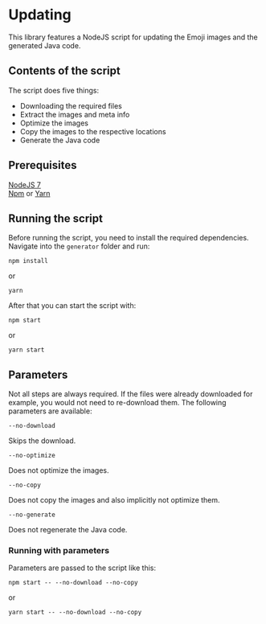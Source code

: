 # Updating

This library features a NodeJS script for updating the Emoji images and the generated Java code.

## Contents of the script

The script does five things:

- Downloading the required files
- Extract the images and meta info
- Optimize the images
- Copy the images to the respective locations
- Generate the Java code

## Prerequisites

[NodeJS 7](https://nodejs.org)<br>
[Npm](https://www.npmjs.com/) or [Yarn](https://yarnpkg.com/)

## Running the script

Before running the script, you need to install the required dependencies. Navigate into the `generator` folder and run:

```
npm install
```

or

```
yarn
```

After that you can start the script with:

```
npm start
```

or

```
yarn start
```

## Parameters

Not all steps are always required. If the files were already downloaded for example, you would not need to re-download them. The following parameters are available:

```
--no-download
```

Skips the download.

```
--no-optimize
```

Does not optimize the images.

```
--no-copy
```

Does not copy the images and also implicitly not optimize them.

```
--no-generate
```

Does not regenerate the Java code.

### Running with parameters

Parameters are passed to the script like this:

```
npm start -- --no-download --no-copy
```

or

```
yarn start -- --no-download --no-copy
```
